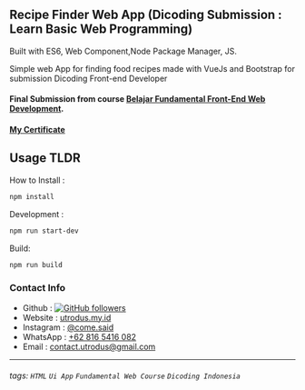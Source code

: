 ## Recipe Finder Web App (Dicoding Submission : Learn Basic Web Programming)
Built with ES6, Web Component,Node Package Manager, JS.

Simple web App for finding food recipes made with VueJs and Bootstrap for submission Dicoding Front-end Developer

#### Final Submission from course [Belajar Fundamental Front-End Web Development](https://www.dicoding.com/academies/123).
#### [My Certificate](https://www.dicoding.com/certificates/QGRX57M5RP0M) 

## Usage TLDR

How to Install :

```bash
npm install
```
Development :

```bash
npm run start-dev
```

Build:

```bash
npm run build
```




### Contact Info
- Github : [![GitHub followers](https://img.shields.io/github/followers/utrodus.svg?style=social&label=Follow&maxAge=2592000)](https://github.com/utrodus?tab=followers) 
- Website : [utrodus.my.id](utrodus.my.id)
- Instagram : [@come.said](https://www.instagram.com/utrodus)
- WhatsApp : [+62 816 5416 082](https://wa.me/628165416082)
- Email : [contact.utrodus@gmail.com](mailto:contact.utrodus@gmail.com)

---

###### tags: `HTML` `Ui App` `Fundamental Web Course` `Dicoding Indonesia`

